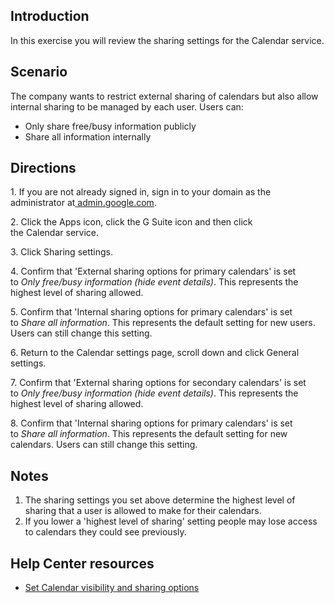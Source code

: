 ## Introduction

In this exercise you will review the sharing settings for the Calendar service.

## Scenario

The company wants to restrict external sharing of calendars but also allow internal sharing to be managed by each user. Users can:

-   Only share free/busy information publicly
-   Share all information internally

## Directions

1\. If you are not already signed in, sign in to your domain as the administrator at[ admin.google.com](https://admin.google.com/).

2\. Click the Apps icon, click the G Suite icon and then click the Calendar service.

3\. Click Sharing settings.

4\. Confirm that 'External sharing options for primary calendars' is set to *Only free/busy information (hide event details)*. This represents the highest level of sharing allowed.

5\. Confirm that 'Internal sharing options for primary calendars' is set to *Share all information*. This represents the default setting for new users. Users can still change this setting.

6\. Return to the Calendar settings page, scroll down and click General settings.

7\. Confirm that 'External sharing options for secondary calendars' is set to *Only free/busy information (hide event details)*. This represents the highest level of sharing allowed.

8\. Confirm that 'Internal sharing options for primary calendars' is set to *Share all information*. This represents the default setting for new calendars. Users can still change this setting.

## Notes

1.  The sharing settings you set above determine the highest level of sharing that a user is allowed to make for their calendars.
2.  If you lower a 'highest level of sharing' setting people may lose access to calendars they could see previously.

## Help Center resources

-   [Set Calendar visibility and sharing options](https://support.google.com/a/answer/60765 "Set Calendar visibility and sharing options")
